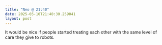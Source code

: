 ```yaml
---
title: "Neo @ 21:40"
date: 2025-05-10T21:40:30.259041
layout: post
---
```


It would be nice if people started treating each other with the same level of care they give to robots.